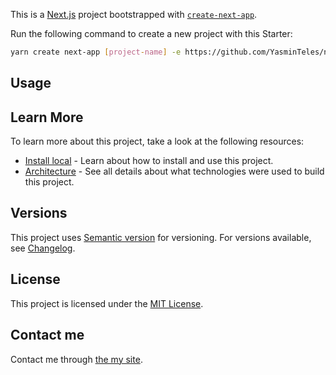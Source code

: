 This is a [Next.js](https://nextjs.org/) project bootstrapped with [`create-next-app`](https://github.com/vercel/next.js/tree/canary/packages/create-next-app).

Run the following command to create a new project with this Starter:

```bash
yarn create next-app [project-name] -e https://github.com/YasminTeles/new-frontend
```

## Usage

## Learn More

To learn more about this project, take a look at the following resources:

- [Install local](INSTALL.md) - Learn about how to install and use this project.
- [Architecture](HISTORY.md) - See all details about what technologies were used to build this project.

## Versions

This project uses [Semantic version](http://semver.org) for versioning. For versions available, see [Changelog](CHANGELOG.md).

## License

This project is licensed under the [MIT License](LICENSE).

## Contact me

Contact me through [the my site](https://yasminteles.com).
